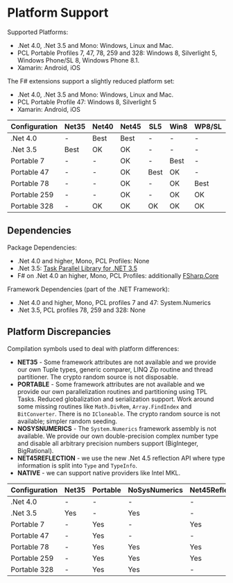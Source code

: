 Platform Support
================

Supported Platforms:

- .Net 4.0, .Net 3.5 and Mono: Windows, Linux and Mac.
- PCL Portable Profiles 7, 47, 78, 259 and 328: Windows 8, Silverlight 5, Windows Phone/SL 8, Windows Phone 8.1.
- Xamarin: Android, iOS

The F# extensions support a slightly reduced platform set:

- .Net 4.0, .Net 3.5 and Mono: Windows, Linux and Mac.
- PCL Portable Profile 47: Windows 8, Silverlight 5
- Xamarin: Android, iOS

Configuration | Net35 | Net40 | Net45 | SL5  | Win8 | WP8/SL | WP8.1 | Xamarin
------------- | ----- | ----- | ----- | ---- | ---- | ------ | ----- | -------
.Net 4.0      | -     | Best  | Best  | -    | -    | -      | -     | -
.Net 3.5      | Best  | OK    | OK    | -    | -    | -      | -     | -
Portable 7    | -     | -     | OK    | -    | Best | -      | -     | OK
Portable 47   | -     | -     | OK    | Best | OK   | -      | -     | OK
Portable 78   | -     | -     | OK    | -    | OK   | Best   | -     | OK
Portable 259  | -     | -     | OK    | -    | OK   | OK     | Best  | OK
Portable 328  | -     | OK    | OK    | OK   | OK   | OK     | OK    | OK


Dependencies
------------

Package Dependencies:

- .Net 4.0 and higher, Mono, PCL Profiles: None
- .Net 3.5: [Task Parallel Library for .NET 3.5](http://www.nuget.org/packages/TaskParallelLibrary)
- F# on  .Net 4.0 an higher, Mono, PCL Profiles: additionally [FSharp.Core](http://www.nuget.org/packages/FSharp.Core)

Framework Dependencies (part of the .NET Framework):

- .Net 4.0 and higher, Mono, PCL profiles 7 and 47: System.Numerics
- .Net 3.5, PCL profiles 78, 259 and 328: None


Platform Discrepancies
----------------------

Compilation symbols used to deal with platform differences:

* **NET35** - Some framework attributes are not available and we provide our own Tuple types, generic comparer, LINQ Zip routine and thread partitioner. The crypto random source is not disposable.
* **PORTABLE** - Some framework attributes are not available and we provide our own parallelization routines and partitioning using TPL Tasks. Reduced globalization and serialization support. Work around some missing routines like `Math.DivRem`, `Array.FindIndex` and `BitConverter`. There is no `ICloneable`. The crypto random source is not available; simpler random seeding.
* **NOSYSNUMERICS** - The `System.Numerics` framework assembly is not available. We provide our own double-precision complex number type and disable all arbitrary precision numbers support (BigInteger, BigRational).
* **NET45REFLECTION** - we use the new .Net 4.5 reflection API where type information is split into `Type` and `TypeInfo`.
* **NATIVE** - we can support native providers like Intel MKL.

Configuration | Net35 | Portable | NoSysNumerics | Net45Reflection | Native
------------- | ----- | -------- | ------------- | --------------- | ------
.Net 4.0      | -     | -        | -             | -               | Yes
.Net 3.5      | Yes   | -        | Yes           | -               | -
Portable 7    | -     | Yes      | -             | Yes             | -
Portable 47   | -     | Yes      | -             | -               | -
Portable 78   | -     | Yes      | Yes           | Yes             | -
Portable 259  | -     | Yes      | Yes           | Yes             | -
Portable 328  | -     | Yes      | Yes           | -               | -
